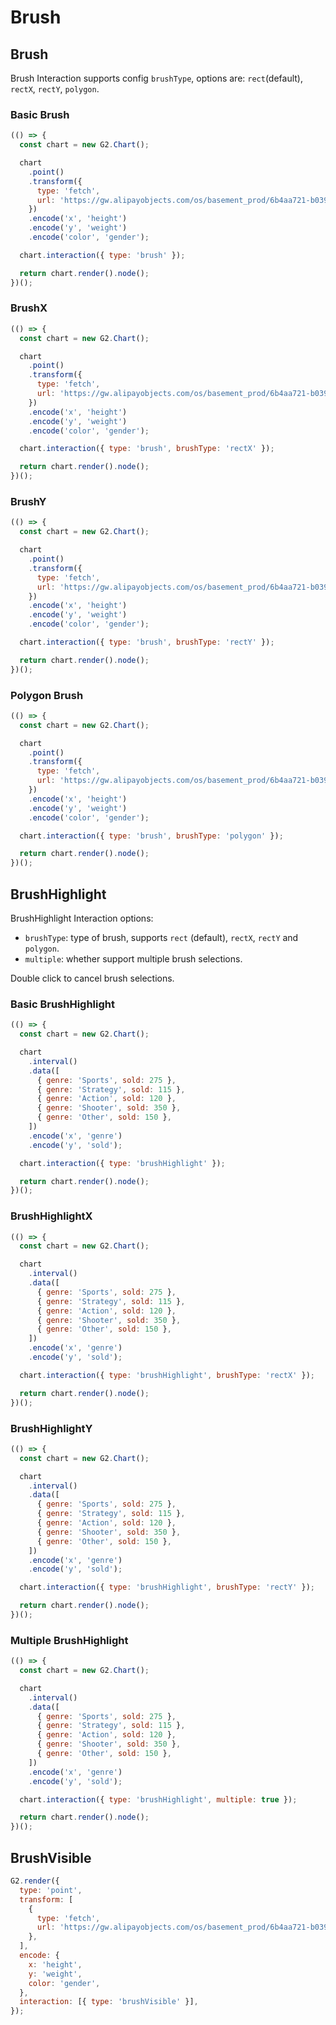 # Brush

## Brush

Brush Interaction supports config `brushType`, options are: `rect`(default), `rectX`, `rectY`, `polygon`.

### Basic Brush

```js
(() => {
  const chart = new G2.Chart();

  chart
    .point()
    .transform({
      type: 'fetch',
      url: 'https://gw.alipayobjects.com/os/basement_prod/6b4aa721-b039-49b9-99d8-540b3f87d339.json',
    })
    .encode('x', 'height')
    .encode('y', 'weight')
    .encode('color', 'gender');

  chart.interaction({ type: 'brush' });

  return chart.render().node();
})();
```

### BrushX

```js
(() => {
  const chart = new G2.Chart();

  chart
    .point()
    .transform({
      type: 'fetch',
      url: 'https://gw.alipayobjects.com/os/basement_prod/6b4aa721-b039-49b9-99d8-540b3f87d339.json',
    })
    .encode('x', 'height')
    .encode('y', 'weight')
    .encode('color', 'gender');

  chart.interaction({ type: 'brush', brushType: 'rectX' });

  return chart.render().node();
})();
```

### BrushY

```js
(() => {
  const chart = new G2.Chart();

  chart
    .point()
    .transform({
      type: 'fetch',
      url: 'https://gw.alipayobjects.com/os/basement_prod/6b4aa721-b039-49b9-99d8-540b3f87d339.json',
    })
    .encode('x', 'height')
    .encode('y', 'weight')
    .encode('color', 'gender');

  chart.interaction({ type: 'brush', brushType: 'rectY' });

  return chart.render().node();
})();
```

### Polygon Brush

```js
(() => {
  const chart = new G2.Chart();

  chart
    .point()
    .transform({
      type: 'fetch',
      url: 'https://gw.alipayobjects.com/os/basement_prod/6b4aa721-b039-49b9-99d8-540b3f87d339.json',
    })
    .encode('x', 'height')
    .encode('y', 'weight')
    .encode('color', 'gender');

  chart.interaction({ type: 'brush', brushType: 'polygon' });

  return chart.render().node();
})();
```

## BrushHighlight

BrushHighlight Interaction options:

- `brushType`: type of brush, supports `rect` (default), `rectX`, `rectY` and `polygon`.
- `multiple`: whether support multiple brush selections.

Double click to cancel brush selections.

### Basic BrushHighlight

```js
(() => {
  const chart = new G2.Chart();

  chart
    .interval()
    .data([
      { genre: 'Sports', sold: 275 },
      { genre: 'Strategy', sold: 115 },
      { genre: 'Action', sold: 120 },
      { genre: 'Shooter', sold: 350 },
      { genre: 'Other', sold: 150 },
    ])
    .encode('x', 'genre')
    .encode('y', 'sold');

  chart.interaction({ type: 'brushHighlight' });

  return chart.render().node();
})();
```

### BrushHighlightX

```js
(() => {
  const chart = new G2.Chart();

  chart
    .interval()
    .data([
      { genre: 'Sports', sold: 275 },
      { genre: 'Strategy', sold: 115 },
      { genre: 'Action', sold: 120 },
      { genre: 'Shooter', sold: 350 },
      { genre: 'Other', sold: 150 },
    ])
    .encode('x', 'genre')
    .encode('y', 'sold');

  chart.interaction({ type: 'brushHighlight', brushType: 'rectX' });

  return chart.render().node();
})();
```

### BrushHighlightY

```js
(() => {
  const chart = new G2.Chart();

  chart
    .interval()
    .data([
      { genre: 'Sports', sold: 275 },
      { genre: 'Strategy', sold: 115 },
      { genre: 'Action', sold: 120 },
      { genre: 'Shooter', sold: 350 },
      { genre: 'Other', sold: 150 },
    ])
    .encode('x', 'genre')
    .encode('y', 'sold');

  chart.interaction({ type: 'brushHighlight', brushType: 'rectY' });

  return chart.render().node();
})();
```

### Multiple BrushHighlight

```js
(() => {
  const chart = new G2.Chart();

  chart
    .interval()
    .data([
      { genre: 'Sports', sold: 275 },
      { genre: 'Strategy', sold: 115 },
      { genre: 'Action', sold: 120 },
      { genre: 'Shooter', sold: 350 },
      { genre: 'Other', sold: 150 },
    ])
    .encode('x', 'genre')
    .encode('y', 'sold');

  chart.interaction({ type: 'brushHighlight', multiple: true });

  return chart.render().node();
})();
```

## BrushVisible

```js | dom
G2.render({
  type: 'point',
  transform: [
    {
      type: 'fetch',
      url: 'https://gw.alipayobjects.com/os/basement_prod/6b4aa721-b039-49b9-99d8-540b3f87d339.json',
    },
  ],
  encode: {
    x: 'height',
    y: 'weight',
    color: 'gender',
  },
  interaction: [{ type: 'brushVisible' }],
});
```
